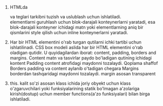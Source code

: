 1. HTMLda <div> va <span> teglari tarkibni tuzish va uslublash uchun ishlatiladi. <div> elementlarni guruhlash uchun blok-darajali konteynerlarni yaratadi, <span> esa blok-darajali konteyner ichidagi matn yoki elementlarning aniq bir qismlarini style qilish uchun inline konteynerlarni yaratadi.

2. Har bir HTML elementini o'rab turgan qutilarni ichki tartibi uchun ishlatilinadi. CSS box modeli aslida har bir HTML elementini o'rab oladigan qutidir. U quyidagilardan iborat: content, padding, borders and margins. 
Content matn va tasvirlar paydo bo'ladigan qutining ichidagi kontent
Padding content atrofidagi maydonni tozalaydi. Qoplama shaffof
Borders padding va content aylanib o'tadigan chegara
Margins borderdan tashqaridagi maydonni tozalaydi. margin asosan transparent
1. this. kalit so'zi asosan  klass ichida joriy obyekt uchun klass o'zgaruvchilari yoki funksiyalarining statik bo'lmagan a'zolariga kirish(dostup) uchun member functions(a'zo funksiyalari) bilan birga ishlatiladi.